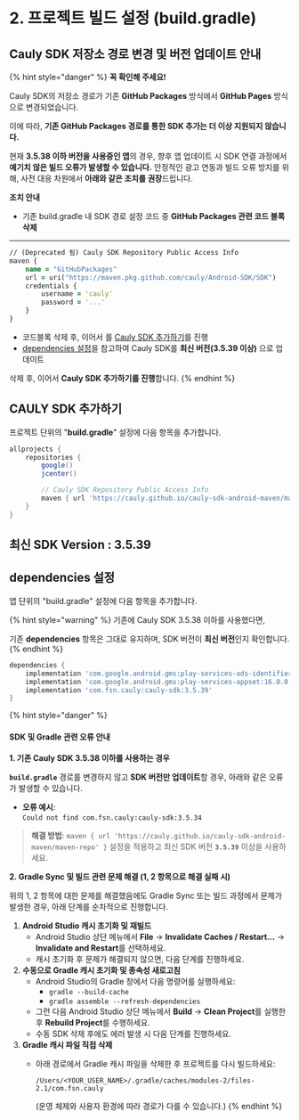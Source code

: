 # 2. 프로젝트 빌드 설정 (build.gradle)

## Cauly SDK 저장소 경로 변경 및 버전 업데이트 안내

{% hint style="danger" %}
**꼭 확인해 주세요!**

Cauly SDK의 저장소 경로가 기존 **GitHub Packages** 방식에서 **GitHub Pages** 방식으로 변경되었습니다.

이에 따라, **기존 GitHub Packages 경로를 통한 SDK 추가는 더 이상 지원되지 않습니다.**

현재 **3.5.38 이하 버전을 사용중인 앱**의 경우, 향후 앱 업데이트 시 SDK 연결 과정에서 **예기치 않은 빌드 오류가 발생할 수 있습니다.** 안정적인 광고 연동과 빌드 오류 방지를 위해, 사전 대응 차원에서 **아래와 같은 조치를 권장**드립니다.

**조치 안내**

* 기존 build.gradle 내 SDK 경로 설정 코드 중 **GitHub Packages 관련 코드 블록 삭제**&#x20;

***

```clojure
// (Deprecated 됨) Cauly SDK Repository Public Access Info
maven {
    name = "GitHubPackages"
    url = uri("https://maven.pkg.github.com/cauly/Android-SDK/SDK")
    credentials {
        username = 'cauly'
        password = '...'
    }
}
```

* 코드블록 삭제 후, 이어서 를 [Cauly SDK 추가하기](project-build-setting.md#cauly-sdk-1)를 진행
* [dependencies 설정](project-build-setting.md#dependencies)을 참고하여 Cauly SDK를 **최신 버전(3.5.39 이상)** 으로 업데이트

삭제 후, 이어서 **Cauly SDK 추가하기를 진행**합니다.
{% endhint %}

## CAULY SDK 추가하기

프로젝트 단위의 "**build.gradle**" 설정에 다음 항목을 추가합니다.

```groovy
allprojects {
    repositories {
        google()
        jcenter()

        // Cauly SDK Repository Public Access Info
        maven { url 'https://cauly.github.io/cauly-sdk-android-maven/maven-repo' }
    }
}
```

## 최신 SDK Version : 3.5.39

## dependencies 설정

앱 단위의 "build.gradle" 설정에 다음 항목을 추가합니다.

{% hint style="warning" %}
기존에 Cauly SDK 3.5.38 이하를 사용했다면,

기존 **dependencies** 항목은 그대로 유지하며, SDK 버전이 **최신 버전**인지 확인합니다.
{% endhint %}

```groovy
dependencies {
    implementation 'com.google.android.gms:play-services-ads-identifier:17.0.0'
    implementation 'com.google.android.gms:play-services-appset:16.0.0'
    implementation 'com.fsn.cauly:cauly-sdk:3.5.39' 
}
```

{% hint style="danger" %}
#### SDK 및 Gradle 관련 오류 안내 <a href="#sdk-gradle" id="sdk-gradle"></a>

**1. 기존 Cauly SDK 3.5.38 이하를 사용하는 경우**

&#x20;**`build.gradle`** 경로를 변경하지 않고 **SDK 버전만 업데이트**할 경우, 아래와 같은 오류가 발생할 수 있습니다.

* **오류 예시**:\
  `Could not find com.fsn.cauly:cauly-sdk:3.5.34`

> **해결 방법**: `maven { url 'https://cauly.github.io/cauly-sdk-android-maven/maven-repo' }` 설정을 적용하고 최신 SDK 버전 **`3.5.39`**  이상을 사용하세요.

**2. Gradle Sync 및 빌드 관련 문제 해결 (1, 2 항목으로 해결 실패 시)**

위의 1, 2 항목에 대한 문제를 해결했음에도 Gradle Sync 또는 빌드 과정에서 문제가 발생한 경우, 아래 단계를 순차적으로 진행합니다.

1. **Android Studio 캐시 초기화 및 재빌드**
   * Android Studio 상단 메뉴에서 **File** → **Invalidate Caches / Restart...** → **Invalidate and Restart**를 선택하세요.
   * 캐시 초기화 후 문제가 해결되지 않으면, 다음 단계를 진행하세요.
2. **수동으로 Gradle 캐시 초기화 및 종속성 새로고침**
   * Android Studio의 Gradle 창에서 다음 명령어를 실행하세요:
     * `gradle --build-cache`
     * `gradle assemble --refresh-dependencies`
   * 그런 다음 Android Studio 상단 메뉴에서 **Build** → **Clean Project**를 실행한 후 **Rebuild Project**를 수행하세요.
   * 수동 SDK 삭제 후에도 에러 발생 시 다음 단계를 진행하세요.
3. **Gradle 캐시 파일 직접 삭제**
   *   아래 경로에서 Gradle 캐시 파일을 삭제한 후 프로젝트를 다시 빌드하세요:

       ```
       /Users/<YOUR_USER_NAME>/.gradle/caches/modules-2/files-2.1/com.fsn.cauly
       ```

       (운영 체제와 사용자 환경에 따라 경로가 다를 수 있습니다.)
{% endhint %}


